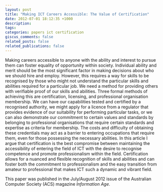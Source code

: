 ```yaml
---
layout: post
title: "Making ICT Careers Accessible: The Value of Certification"
date: 2012-07-01 18:12:35 +1000
description:
tags:
categories: papers ict certification
giscus_comments: false
related_posts: false
related_publications: false
---
```


Making careers accessible to anyone with the ability and interest to pursue them can foster equality of opportunity within society. Individual ability and merit should be the most significant factor in making decisions about who we should hire and employ. However, this requires a way for skills to be recognised by those who might not understand the particular skills and abilities required for a particular job. We need a method for providing others with verifiable proof of our skills and abilities. Three formal methods of achieving this are certification, licensing, and professional organisation membership. We can have our capabilities tested and certified by a recognised authority, we might apply for a licence from a regulator that provides evidence of our suitability for performing particular tasks, or we can also demonstrate our commitment to certain values and standards by belonging to professional organisations that require certain standards and expertise as criteria for membership. The costs and difficulty of obtaining these credentials may act as a barrier to entering occupations that require them, even for those possessing the necessary abilities. In this article I argue that certification is the best compromise between maintaining the accessibility of entering the field of ICT with the desire to recognise competence and promote professionalism within the field. Certification allows for a nuanced and flexible recognition of skills and abilities and can foster both the commitment to professionalism and the easy transition from amateur to professional that makes ICT such a dynamic and vibrant field.

This paper was published in the July/August 2012 issue of the Australian Computer Society (ACS) magazine _Information Age_.
